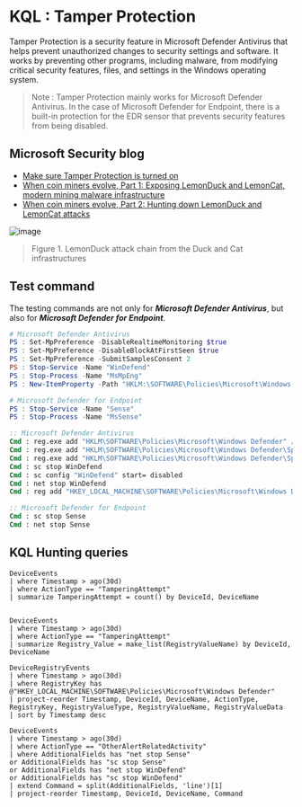 # KQL : Tamper Protection 
Tamper Protection is a security feature in Microsoft Defender Antivirus that helps prevent unauthorized changes to security settings and software. It works by preventing other programs, including malware, from modifying critical security features, files, and settings in the Windows operating system.

> Note : Tamper Protection mainly works for Microsoft Defender Antivirus. In the case of Microsoft Defender for Endpoint, there is a built-in protection for the EDR sensor that prevents security features from being disabled.

## Microsoft Security blog

- [Make sure Tamper Protection is turned on](https://techcommunity.microsoft.com/t5/microsoft-defender-for-endpoint/make-sure-tamper-protection-is-turned-on/ba-p/2695568)
- [When coin miners evolve, Part 1: Exposing LemonDuck and LemonCat, modern mining malware infrastructure](https://www.microsoft.com/en-us/security/blog/2021/07/22/when-coin-miners-evolve-part-1-exposing-lemonduck-and-lemoncat-modern-mining-malware-infrastructure/)
- [When coin miners evolve, Part 2: Hunting down LemonDuck and LemonCat attacks](https://www.microsoft.com/en-us/security/blog/2021/07/29/when-coin-miners-evolve-part-2-hunting-down-lemonduck-and-lemoncat-attacks/)

![image](https://user-images.githubusercontent.com/120234772/223905380-596a4966-d2d8-4340-ae7c-5263ecac5580.png)
> Figure 1. LemonDuck attack chain from the Duck and Cat infrastructures

## Test command
The testing commands are not only for ***Microsoft Defender Antivirus***, but also for ***Microsoft Defender for Endpoint***.
```PowerShell
# Microsoft Defender Antivirus
PS : Set-MpPreference -DisableRealtimeMonitoring $true
PS : Set-MpPreference -DisableBlockAtFirstSeen $true
PS : Set-MpPreference -SubmitSamplesConsent 2
PS : Stop-Service -Name "WinDefend"
PS : Stop-Process -Name "MsMpEng"
PS : New-ItemProperty -Path "HKLM:\SOFTWARE\Policies\Microsoft\Windows Defender" -Name DisableAntiSpyware -Value 1 -PropertyType DWORD -Force

# Microsoft Defender for Endpoint
PS : Stop-Service -Name "Sense"
PS : Stop-Process -Name "MsSense"
```
```cmd
:: Microsoft Defender Antivirus
Cmd : reg.exe add "HKLM\SOFTWARE\Policies\Microsoft\Windows Defender" /v "DisableRealtimeMonitoring" /t REG_DWORD /d 1 /f
Cmd : reg.exe add "HKLM\SOFTWARE\Policies\Microsoft\Windows Defender\Spynet" /v "SpynetReporting" /t REG_DWORD /d 0 /f
Cmd : reg.exe add "HKLM\SOFTWARE\Policies\Microsoft\Windows Defender\Spynet" /v "SubmitSamplesConsent" /t REG_DWORD /d 2 /f
Cmd : sc stop WinDefend
Cmd : sc config "WinDefend" start= disabled
Cmd : net stop WinDefend
Cmd : reg add "HKEY_LOCAL_MACHINE\SOFTWARE\Policies\Microsoft\Windows Defender" /v DisableAntiSpyware /t REG_DWORD /d 1 /f

:: Microsoft Defender for Endpoint
Cmd : sc stop Sense
Cmd : net stop Sense 
```

## KQL Hunting queries 
```kql
DeviceEvents
| where Timestamp > ago(30d)
| where ActionType == "TamperingAttempt"
| summarize TamperingAttempt = count() by DeviceId, DeviceName
```

```kql

DeviceEvents
| where Timestamp > ago(30d)
| where ActionType == "TamperingAttempt"
| summarize Registry_Value = make_list(RegistryValueName) by DeviceId, DeviceName
```

```kql
DeviceRegistryEvents
| where Timestamp > ago(30d)
| where RegistryKey has @"HKEY_LOCAL_MACHINE\SOFTWARE\Policies\Microsoft\Windows Defender"
| project-reorder Timestamp, DeviceId, DeviceName, ActionType, RegistryKey, RegistryValueType, RegistryValueName, RegistryValueData
| sort by Timestamp desc 
```

```kql
DeviceEvents
| where Timestamp > ago(30d)
| where ActionType == "OtherAlertRelatedActivity"
| where AdditionalFields has "net stop Sense"
or AdditionalFields has "sc stop Sense"
or AdditionalFields has "net stop WinDefend"
or AdditionalFields has "sc stop WinDefend"
| extend Command = split(AdditionalFields, 'line')[1]
| project-reorder Timestamp, DeviceId, DeviceName, Command
```
